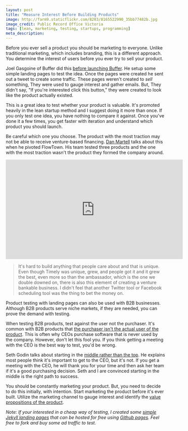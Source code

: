 ```yaml
---
layout: post
title: "Measure Interest Before Building Products"
image: http://farm9.staticflickr.com/8203/8165522990_35bb77482b.jpg
image_credit: Public Record Office Victoria
tags: [lean, marketing, testing, startups, programming]
meta_description: 
---
```

Before you ever sell a product you should be marketing to everyone. Unlike traditional marketing, which includes branding, this is a different approach. You determine the interest of users before you ever try to sell your product.

Joel Gasgoine of Buffer did this [before launching Buffer][3]. He setup some simple landing pages to test the idea. Once the pages were created he sent out a tweet to create some traffic. These pages weren't created to _sell_ something, They  were used to gauge interest and gather emails. But, They didn't say, "If you're interested click this button," they were created to look like the product actually existed.

This is a great idea to test whether your product is valuable. It's promoted heavily in the lean startup method and I suggest doing it more than once. If you only test one idea, you have nothing to compare it against. Once you've done it a few times, you get faster with iteration and understand which product you should launch.

Be careful which one you choose. The product with the most traction may not be able to receive venture-based financing. [Dan Martell][9] talks about this when he pivoted FlowTown. His team tested three products and the one with the most traction wasn't the product they formed the company around.

<iframe width="560" height="315" src="http://www.youtube.com/embed/a7eLPcSJIog#t=19m35s" frameborder="0" allowfullscreen></iframe>

> It's hard to build anything that people care about and that is unique. Even though Timely was unique, grew, and people got it and it grew the best, even more so than the ambassador, which is the one we double downed on, there is also this element of creating a venture bankable business. I didn't feel that another Twitter tool or Facebook scheduling tool was the thing to bet the money on.

Product testing with landing pages can also be used with B2B businesses. Although B2B products serve niche markets, if they are needed, you can prove the demand with testing.

When testing B2B products, test against the user not the purchaser. It's common with B2B products that [the purchaser isn't the actual user of the product][2]. This is often why CEOs purchase software that is never used by the company. However, don't let this fool you. If you think getting a meeting with the CEO is the best way to test, you'd be wrong.

Seth Godin talks about starting in the [middle rather than the top][1]. He explains most people think it's important to get to the CEO, but it's not. If you get a meeting with the CEO, he will thank you for your time and then ask her team if it's a good purchasing decision. Seth and I are convinced starting in the middle is the right path to success.

You should be constantly marketing your product. But, you need to decide to do this initially, with intention. Start marketing the product before it's ever built. Utilize the marketing channel to gauge interest and identify the [value propositions of the product][7].

_Note: If your interested in a cheap way of testing, I created some [simple Jekyll landing pages][6] that can be hosted for free using [Github pages][8]. Feel free to fork and buy some ad traffic to test._

[1]: http://sethgodin.typepad.com/seths_blog/2012/12/the-danger-of-starting-at-the-top.html
[2]: /2012/11/consumerization-of-enterprise-sales/ "consumerization of sales"
[3]: http://blog.bufferapp.com/idea-to-paying-customers-in-7-weeks-how-we-did-it
[4]: /2012/09/investor-deck-market-size/ "Market Size"
[5]: http://www.youtube.com/watch?v=a7eLPcSJIog&t=19m35s
[6]: https://github.com/bhardin/generic-landing-pages "Jekyll Landing Pages"
[7]: /2012/11/value-proposition/ "Value Proposition"
[8]: http://pages.github.com/
[9]: http://www.danmartell.com/


